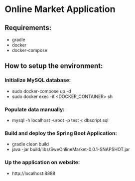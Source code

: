 # Online Market Application

## Requirements:
* gradle
* docker
* docker-compose

## How to setup the environment:

### Initialize MySQL database:
* sudo docker-compose up -d
* sudo docker exec -it <DOCKER_CONTAINER> sh

### Populate data manually:
* mysql -h localhost -uroot -p test < dbscript.sql

### Build and deploy the Spring Boot Application:
* gradle clean build
* java -jar build/libs/SweOnlineMarket-0.0.1-SNAPSHOT.jar

### Up the application on website:
* http://localhost:8888

